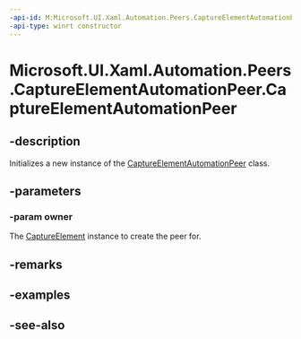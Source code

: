 ```yaml
---
-api-id: M:Microsoft.UI.Xaml.Automation.Peers.CaptureElementAutomationPeer.#ctor(Microsoft.UI.Xaml.Controls.CaptureElement)
-api-type: winrt constructor
---
```


<!-- Method syntax
public CaptureElementAutomationPeer(Windows.UI.Xaml.Controls.CaptureElement owner)
-->

# Microsoft.UI.Xaml.Automation.Peers.CaptureElementAutomationPeer.CaptureElementAutomationPeer

## -description
Initializes a new instance of the [CaptureElementAutomationPeer](captureelementautomationpeer.md) class.

## -parameters
### -param owner
The [CaptureElement](../microsoft.ui.xaml.controls/captureelement.md) instance to create the peer for.

## -remarks

## -examples

## -see-also
